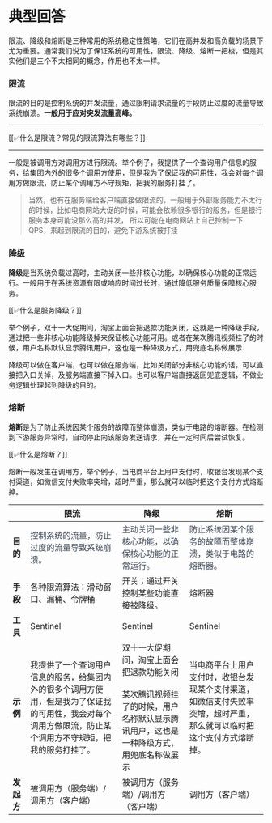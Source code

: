 # 典型回答


限流、降级和熔断是三种常用的系统稳定性策略，它们在高并发和高负载的场景下尤为重要。通常我们说为了保证系统的可用性，限流、降级、熔断一把梭，但是其实他们是三个不太相同的概念，作用也不太一样。



### 限流


限流的目的是控制系统的并发流量，通过限制请求流量的手段防止过度的流量导致系统崩溃。**一般用于应对突发流量高峰。**

****

[[✅什么是限流？常见的限流算法有哪些？]]

****

一般是被调用方对调用方进行限流。举个例子，我提供了一个查询用户信息的服务，给集团内外的很多个调用方使用，但是我为了保证我的可用性，我会对每个调用方做限流，防止某个调用方不守规矩，把我的服务打挂了。



> 当然，也有在服务端给客户端直接做限流的，一般用于外部服务能力不太行的时候，比如电商网站大促的时候，可能会依赖很多银行的服务，但是银行服务本身可能没那么高的并发， 所以可能在电商网站上自己控制一下QPS，来起到限流的目的，避免下游系统被打挂
>



### 降级


**降级**是当系统负载过高时，主动关闭一些非核心功能，以确保核心功能的正常运行。一般用于在系统资源有限或响应时间过长时，通过降低服务质量保障核心服务。



[[✅什么是服务降级？]]



举个例子，双十一大促期间，淘宝上面会把退款功能关闭，这就是一种降级手段，通过把一些非核心功能降级掉来保证核心功能可用。或者在某次腾讯视频挂了的时候，用户名称默认显示腾讯用户，这也是一种降级方式，用兜底名称做展示.



降级可以做在客户端，也可以做在服务端，比如关闭部分非核心功能的话，可以直接把入口关掉，及服务端直接下掉入口。也可以客户端直接返回兜底逻辑，不做业务逻辑处理起到降级的目的。

### 熔断


**熔断**是为了防止系统因某个服务的故障而整体崩溃，类似于电路的熔断器。在检测到下游服务异常时，自动停止向该服务发送请求，并在一定时间后尝试恢复。



[[✅什么是熔断？]]



熔断一般发生在调用方，举个例子，当电商平台上用户支付时，收银台发现某个支付渠道，如微信支付失败率突增，超时严重，那么就可以临时把这个支付方式熔断掉。





| | **限流** | **降级** | **熔断** |
| --- | --- | --- | --- |
| **目的** | <font style="color:rgb(55, 65, 81);">控制系统的流量，防止过度的流量导致系统崩溃。</font> | <font style="color:rgb(55, 65, 81);">主动关闭一些非核心功能，以确保核心功能的正常运行。</font> | <font style="color:rgb(55, 65, 81);">防止系统因某个服务的故障而整体崩溃，类似于电路的熔断器。</font> |
| **手段** | 各种限流算法：滑动窗口、漏桶、令牌桶 | 开关；通过开关控制某些功能直接被降级。 | 熔断器 |
| **工具** | Sentinel | Sentinel | Sentinel |
| **示例** | 我提供了一个查询用户信息的服务，给集团内外的很多个调用方使用，但是我为了保证我的可用性，我会对每个调用方做限流，防止某个调用方不守规矩，把我的服务打挂了。 | 双十一大促期间，淘宝上面会把退款功能关闭<br/><br/>某次腾讯视频挂了的时候，用户名称默认显示腾讯用户，这也是一种降级方式，用兜底名称做展示 | 当电商平台上用户支付时，收银台发现某个支付渠道，如微信支付失败率突增，超时严重，那么就可以临时把这个支付方式熔断掉。 |
| **发起方** | 被调用方（服务端）/调用方（客户端） | 被调用方（服务端）/调用方（客户端） | 调用方（客户端） |




